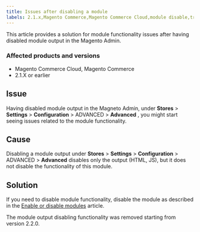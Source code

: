 ```yaml
---
title: Issues after disabling a module
labels: 2.1.x,Magento Commerce,Magento Commerce Cloud,module disable,troubleshooting
---
```


This article provides a solution for module functionality issues after having disabled module output in the Magento Admin.

### Affected products and versions

* Magento Commerce Cloud, Magento Commerce
* 2.1.X or earlier

## Issue

Having disabled module output in the Magneto Admin, under **Stores** > **Settings** > **Configuration** > ADVANCED > **Advanced** , you might start seeing issues related to the module functionality.

## Cause

Disabling a module output under **Stores** > **Settings** > **Configuration** > ADVANCED > **Advanced** disables only the output (HTML, JS), but it does not disable the functionality of this module.

## Solution

If you need to disable module functionality, disable the module as described in the [Enable or disable modules](https://devdocs.magento.com/guides/v2.1/install-gde/install/cli/install-cli-subcommands-enable.html) article.

The module output disabling functionality was removed starting from version 2.2.0.